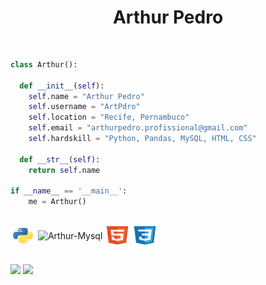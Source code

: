 <h1 align="center">
  <b>Arthur Pedro</b>
</h1>

<br>

```python
class Arthur():
    
  def __init__(self):
    self.name = "Arthur Pedro"
    self.username = "ArtPdro"
    self.location = "Recife, Pernambuco"
    self.email = "arthurpedro.profissional@gmail.com"
    self.hardskill = "Python, Pandas, MySQL, HTML, CSS"
  
  def __str__(self):
    return self.name

if __name__ == '__main__':
    me = Arthur()
```
<div style="display: inline_block"><br>
  <img align="center" alt="Arthur-Python" height="30" width="40" src="https://raw.githubusercontent.com/devicons/devicon/master/icons/python/python-original.svg">
  <img align="center" alt="Arthur-Mysql" height="30" width="40" src="https://cdn.jsdelivr.net/gh/devicons/devicon@latest/icons/mysql/mysql-original.svg">
  <img align="center" alt="Arthur-HTML" height="30" width="40" src="https://raw.githubusercontent.com/devicons/devicon/master/icons/html5/html5-original.svg">
  <img align="center" alt="Arthur-CSS" height="30" width="40" src="https://raw.githubusercontent.com/devicons/devicon/master/icons/css3/css3-original.svg">
</div>

<br/>
<p align="left">
  <img width="49.6%" src="https://github-readme-stats.vercel.app/api?username=Artpdro&show_icons=true&theme=prussian&hide_border=true" />
    <img width="49.6%" src="https://github-readme-streak-stats.herokuapp.com/?user=Artpdro&theme=prussian&hide_border=true" />
</p>
<br>
